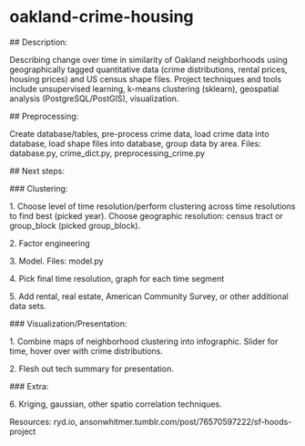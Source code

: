 # oakland-crime-housing
<p>
## Description:
<p>
Describing change over time in similarity of Oakland neighborhoods using geographically tagged quantitative data (crime distributions, rental prices, housing prices) and US census shape files. Project techniques and tools include unsupervised learning, k-means clustering (sklearn), geospatial analysis (PostgreSQL/PostGIS), visualization.
<p>
## Preprocessing:
<p>
Create database/tables, pre-process crime data, load crime data into database, load shape files into database, group data by area. Files: database.py, crime_dict.py, preprocessing_crime.py
<p>
## Next steps:
<p>
### Clustering:
<p>
1. Choose level of time resolution/perform clustering across time resolutions to find best (picked year). Choose geographic resolution: census tract or group_block (picked group_block).
<p>
2. Factor engineering
<p>
3. Model. Files: model.py
<p>
4. Pick final time resolution, graph for each time segment
<p>
5. Add rental, real estate, American Community Survey, or other additional data sets.
<p>
### Visualization/Presentation:
<p>
1. Combine maps of neighborhood clustering into infographic. Slider for time, hover over with crime distributions.
<p>
2. Flesh out tech summary for presentation.
<p>
### Extra:
<p>
6. Kriging, gaussian, other spatio correlation techniques.
<p>
Resources: ryd.io, ansonwhitmer.tumblr.com/post/76570597222/sf-hoods-project
